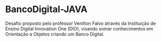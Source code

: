 # BancoDigital-JAVA
 Desafio proposto pelo professor Venilton Falvo através da Instituição de Ensino Digital Innovation One (DIO), visando somar conhecimentos em Orientação a Objetos criando um Banco Digital.
